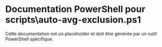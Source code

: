 # Documentation PowerShell pour scripts\auto-avg-exclusion.ps1

Cette documentation est un placeholder et doit être générée par un outil PowerShell spécifique.
